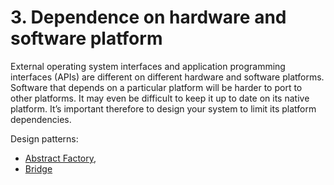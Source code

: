 # 3. Dependence on hardware and software platform

External operating system interfaces and application programming interfaces (APIs) are different on different hardware and software platforms. Software that depends on a particular platform will be harder to port to other platforms. It may even be difficult to keep it up to date on its native platform. It’s important therefore to design your system to limit its platform dependencies.

Design patterns:
- [Abstract Factory](./abstractfactory),
- [Bridge](./bridge)
